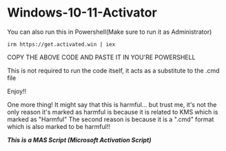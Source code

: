 # Windows-10-11-Activator


You can also run this in Powershell(Make sure to run it as Administrator)


```
irm https://get.activated.win | iex
```


COPY THE ABOVE CODE AND PASTE IT IN YOU'RE POWERSHELL



This is not required to run the code itself, it acts as a substitute to the .cmd file



Enjoy!!




One more thing!
It might say that this is harmful... but trust me, it's not the only reason it's marked as harmful is because it is related to KMS which
is marked as "Harmful"
The second reason is because it is  a ".cmd" format which is also marked to be harmful!!

***This is a MAS Script (Microsoft Activation Script)***
